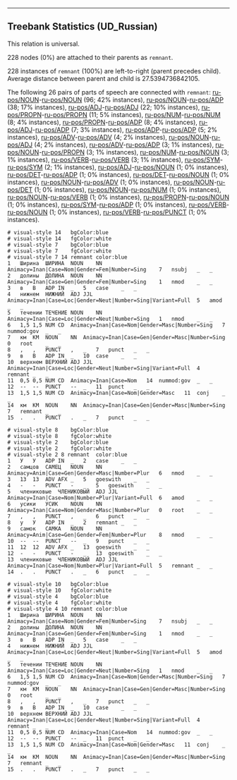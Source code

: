 

--------------------------------------------------------------------------------

## Treebank Statistics (UD_Russian)

This relation is universal.

228 nodes (0%) are attached to their parents as `remnant`.

228 instances of `remnant` (100%) are left-to-right (parent precedes child).
Average distance between parent and child is 27.5394736842105.

The following 26 pairs of parts of speech are connected with `remnant`: [ru-pos/NOUN]()-[ru-pos/NOUN]() (96; 42% instances), [ru-pos/NOUN]()-[ru-pos/ADP]() (38; 17% instances), [ru-pos/ADJ]()-[ru-pos/ADJ]() (22; 10% instances), [ru-pos/PROPN]()-[ru-pos/PROPN]() (11; 5% instances), [ru-pos/NUM]()-[ru-pos/NUM]() (8; 4% instances), [ru-pos/PROPN]()-[ru-pos/ADP]() (8; 4% instances), [ru-pos/ADJ]()-[ru-pos/ADP]() (7; 3% instances), [ru-pos/ADP]()-[ru-pos/ADP]() (5; 2% instances), [ru-pos/ADV]()-[ru-pos/ADV]() (4; 2% instances), [ru-pos/NOUN]()-[ru-pos/ADJ]() (4; 2% instances), [ru-pos/ADV]()-[ru-pos/ADP]() (3; 1% instances), [ru-pos/NOUN]()-[ru-pos/PROPN]() (3; 1% instances), [ru-pos/NUM]()-[ru-pos/NOUN]() (3; 1% instances), [ru-pos/VERB]()-[ru-pos/VERB]() (3; 1% instances), [ru-pos/SYM]()-[ru-pos/SYM]() (2; 1% instances), [ru-pos/ADJ]()-[ru-pos/NOUN]() (1; 0% instances), [ru-pos/DET]()-[ru-pos/ADP]() (1; 0% instances), [ru-pos/DET]()-[ru-pos/NOUN]() (1; 0% instances), [ru-pos/NOUN]()-[ru-pos/ADV]() (1; 0% instances), [ru-pos/NOUN]()-[ru-pos/DET]() (1; 0% instances), [ru-pos/NOUN]()-[ru-pos/NUM]() (1; 0% instances), [ru-pos/NOUN]()-[ru-pos/VERB]() (1; 0% instances), [ru-pos/PROPN]()-[ru-pos/NOUN]() (1; 0% instances), [ru-pos/SYM]()-[ru-pos/ADP]() (1; 0% instances), [ru-pos/VERB]()-[ru-pos/NOUN]() (1; 0% instances), [ru-pos/VERB]()-[ru-pos/PUNCT]() (1; 0% instances).


~~~ conllu
# visual-style 14	bgColor:blue
# visual-style 14	fgColor:white
# visual-style 7	bgColor:blue
# visual-style 7	fgColor:white
# visual-style 7 14 remnant	color:blue
1	Ширина	ШИРИНА	NOUN	NN	Animacy=Inan|Case=Nom|Gender=Fem|Number=Sing	7	nsubj	_	_
2	долины	ДОЛИНА	NOUN	NN	Animacy=Inan|Case=Gen|Gender=Fem|Number=Sing	1	nmod	_	_
3	в	В	ADP	IN	_	5	case	_	_
4	нижнем	НИЖНИЙ	ADJ	JJL	Animacy=Inan|Case=Loc|Gender=Neut|Number=Sing|Variant=Full	5	amod	_	_
5	течении	ТЕЧЕНИЕ	NOUN	NN	Animacy=Inan|Case=Loc|Gender=Neut|Number=Sing	1	nmod	_	_
6	1,5	1,5	NUM	CD	Animacy=Inan|Case=Nom|Gender=Masc|Number=Sing	7	nummod:gov	_	_
7	км	КМ	NOUN	NN	Animacy=Inan|Case=Gen|Gender=Masc|Number=Sing	0	root	_	_
8	,	,	PUNCT	,	_	7	punct	_	_
9	в	В	ADP	IN	_	10	case	_	_
10	верхнем	ВЕРХНИЙ	ADJ	JJL	Animacy=Inan|Case=Loc|Gender=Neut|Number=Sing|Variant=Full	4	remnant	_	_
11	0,5	0,5	NUM	CD	Animacy=Inan|Case=Nom	14	nummod:gov	_	_
12	--	--	PUNCT	--	_	11	punct	_	_
13	1,5	1,5	NUM	CD	Animacy=Inan|Case=Nom|Gender=Masc	11	conj	_	_
14	км	КМ	NOUN	NN	Animacy=Inan|Case=Gen|Gender=Masc|Number=Sing	7	remnant	_	_
15	.	.	PUNCT	.	_	7	punct	_	_

~~~


~~~ conllu
# visual-style 8	bgColor:blue
# visual-style 8	fgColor:white
# visual-style 2	bgColor:blue
# visual-style 2	fgColor:white
# visual-style 2 8 remnant	color:blue
1	У	У	ADP	IN	_	2	case	_	_
2	самцов	САМЕЦ	NOUN	NN	Animacy=Anim|Case=Gen|Gender=Masc|Number=Plur	6	nmod	_	_
3	13	13	ADV	AFX	_	5	goeswith	_	_
4	-	-	PUNCT	-	_	5	goeswith	_	_
5	члениковые	ЧЛЕНИКОВЫЙ	ADJ	JJL	Animacy=Inan|Case=Nom|Number=Plur|Variant=Full	6	amod	_	_
6	усики	УСИК	NOUN	NN	Animacy=Inan|Case=Nom|Gender=Masc|Number=Plur	0	root	_	_
7	,	,	PUNCT	,	_	6	punct	_	_
8	у	У	ADP	IN	_	2	remnant	_	_
9	самок	САМКА	NOUN	NN	Animacy=Anim|Case=Gen|Gender=Fem|Number=Plur	8	nmod	_	_
10	--	--	PUNCT	--	_	9	punct	_	_
11	12	12	ADV	AFX	_	13	goeswith	_	_
12	-	-	PUNCT	-	_	13	goeswith	_	_
13	члениковые	ЧЛЕНИКОВЫЙ	ADJ	JJL	Animacy=Inan|Case=Nom|Number=Plur|Variant=Full	5	remnant	_	_
14	.	.	PUNCT	.	_	6	punct	_	_

~~~


~~~ conllu
# visual-style 10	bgColor:blue
# visual-style 10	fgColor:white
# visual-style 4	bgColor:blue
# visual-style 4	fgColor:white
# visual-style 4 10 remnant	color:blue
1	Ширина	ШИРИНА	NOUN	NN	Animacy=Inan|Case=Nom|Gender=Fem|Number=Sing	7	nsubj	_	_
2	долины	ДОЛИНА	NOUN	NN	Animacy=Inan|Case=Gen|Gender=Fem|Number=Sing	1	nmod	_	_
3	в	В	ADP	IN	_	5	case	_	_
4	нижнем	НИЖНИЙ	ADJ	JJL	Animacy=Inan|Case=Loc|Gender=Neut|Number=Sing|Variant=Full	5	amod	_	_
5	течении	ТЕЧЕНИЕ	NOUN	NN	Animacy=Inan|Case=Loc|Gender=Neut|Number=Sing	1	nmod	_	_
6	1,5	1,5	NUM	CD	Animacy=Inan|Case=Nom|Gender=Masc|Number=Sing	7	nummod:gov	_	_
7	км	КМ	NOUN	NN	Animacy=Inan|Case=Gen|Gender=Masc|Number=Sing	0	root	_	_
8	,	,	PUNCT	,	_	7	punct	_	_
9	в	В	ADP	IN	_	10	case	_	_
10	верхнем	ВЕРХНИЙ	ADJ	JJL	Animacy=Inan|Case=Loc|Gender=Neut|Number=Sing|Variant=Full	4	remnant	_	_
11	0,5	0,5	NUM	CD	Animacy=Inan|Case=Nom	14	nummod:gov	_	_
12	--	--	PUNCT	--	_	11	punct	_	_
13	1,5	1,5	NUM	CD	Animacy=Inan|Case=Nom|Gender=Masc	11	conj	_	_
14	км	КМ	NOUN	NN	Animacy=Inan|Case=Gen|Gender=Masc|Number=Sing	7	remnant	_	_
15	.	.	PUNCT	.	_	7	punct	_	_

~~~


